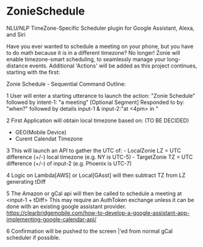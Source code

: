 # ZonieSchedule
NLU/NLP TimeZone-Specific Scheduler plugin for Google Assistant, Alexa, and Siri

Have you ever wanted to schedule a meeting on your phone, but you have to do math because it is in a different timezone?
No longer! Zonie will enable timezone-smart scheduling, to seamlessly manage your long-distance events.
Additional 'Actions' will be added as this project continues, starting with the first:

Zonie Schedule - Sequential Command Outline:

1 User will enter a starting utterance to launch the action: "Zonie Schedule"
   followed by intent-1: "a meeting" 
      [Optional Segment] Responded to by: "when?"
         followed by details input-1 & input-2:"at <4pm> in <new york> "
  
2 First Application will obtain local timezone based on: (TO BE DECIDED)
  - GEO(Mobile Device)
  - Curent Calendat Timezone

3 This will launch an API to gather the UTC of:
    - LocalZonie LZ = UTC difference (+/-) local timezone (e.g. NY is UTC-5)
    - TargetZonie TZ = UTC difference (+/-) of input-2 (e.g. Phoenix is UTC-7)
    
4 Logic on Lambda[AWS] or Local[GAsst] will then subtract TZ from LZ generating tDiff

5 The Amazon or gCal api will then be called to schedule a meeting at <input-1 + tDiff>
  This may require an AuthToken exchange unless it can be done with an existing google assistant provider.
      https://clearbridgemobile.com/how-to-develop-a-google-assistant-app-implementing-google-calendar-api/
    
6 Confirmation will be pushed to the screen |'ed from normal gCal scheduler if possible.
